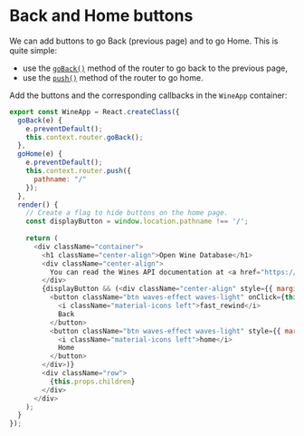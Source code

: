# Back and Home buttons

We can add buttons to go Back (previous page) and to go Home. This is quite simple:
* use the [`goBack()`](https://github.com/ReactTraining/react-router/blob/master/docs/API.md#goback) method of the router to go back to the previous page,
* use the [`push()`](https://github.com/ReactTraining/react-router/blob/master/docs/API.md#pushpathorloc) method of the router to go home.

Add the buttons and the corresponding callbacks in the `WineApp` container:

```javascript
export const WineApp = React.createClass({
  goBack(e) {
    e.preventDefault();
    this.context.router.goBack();
  },
  goHome(e) {
    e.preventDefault();
    this.context.router.push({
      pathname: "/"
    });
  },
  render() {
    // Create a flag to hide buttons on the home page.
    const displayButton = window.location.pathname !== '/';
    
    return (
      <div className="container">
        <h1 className="center-align">Open Wine Database</h1>
        <div className="center-align">
          You can read the Wines API documentation at <a href="https://bit.ly/rbw-api" target="_blank">https://wines-api.herokuapp.com</a> and try it <a href="https://bit.ly/rbw-api-swag" target="_blank">here</a>
        </div>
        {displayButton && (<div className="center-align" style={{ marginTop: 20 }}>
          <button className="btn waves-effect waves-light" onClick={this.goBack} type="button">
            <i className="material-icons left">fast_rewind</i>
            Back
          </button>
          <button className="btn waves-effect waves-light" style={{ marginLeft: 10 }} onClick={this.goHome} type="button">
            <i className="material-icons left">home</i>
            Home
          </button>
        </div>)}
        <div className="row">
          {this.props.children}
        </div>
      </div>
    );
  }
});
```
